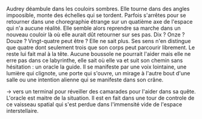 Audrey déambule dans les couloirs sombres. Elle tourne dans des angles impoosible, monte des échelles qui se tordent. Parfois s'arrêtes pour se retourner dans une choregraphie étrange sur un quatième axe de l'espace qui n'a aucune réalité. Elle semble alors reprendre sa marche dans un nouveau couloir là où elle aurait dût retourner sur ses pas.
Dix ? Onze ? Douze ? Vingt-quatre peut être ? Elle ne sait plus. Ses sens n'en distingue que quatre dont seulement trois que son corps peut parcourir librement. Le reste lui fait mal à la tête. Aucune boussole ne pourrait l'aider mais elle  ne erre pas dans ce labyrinthe, elle sait où elle va et suit son chemin sans hésitation : un oracle la guide. Il se manifeste par une voix lointaine, une lumière qui clignote, une porte qui s'ouvre, un mirage à l'autre bout d'une salle ou une intention alienne qui se manifeste dans son crâne.

-> vers un terminal pour réveiller des camarades pour l'aider dans sa quête. L'oracle est maitre de la situation. Il est en fait dans une tour de controle de ce vaisseau spatial qui s'est perdue dans l'immensité vide de l'espace interstellaire.